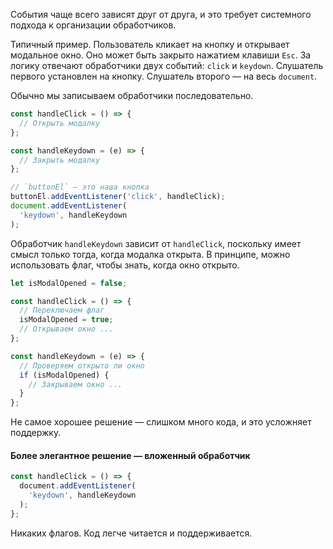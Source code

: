События чаще всего зависят друг от друга, и это требует системного подхода к организации обработчиков.

Типичный пример. Пользователь кликает на кнопку и открывает модальное окно. Оно может быть закрыто нажатием клавиши `Esc`. За логику отвечают обработчики двух событий: `click` и `keydown`. Слушатель первого установлен на кнопку. Слушатель второго — на весь `document`.

Обычно мы записываем обработчики последовательно.

```js
const handleClick = () => {
  // Открыть модалку
};

const handleKeydown = (e) => {
  // Закрыть модалку
};

// `buttonEl` — это наша кнопка
buttonEl.addEventListener('click', handleClick);
document.addEventListener(
  'keydown', handleKeydown
);
```

Обработчик `handleKeydown` зависит от `handleClick`, поскольку имеет смысл только тогда, когда модалка открыта. В принципе, можно использовать флаг, чтобы знать, когда окно открыто.

```js
let isModalOpened = false;

const handleClick = () => {
  // Переключаем флаг
  isModalOpened = true;
  // Открываем окно ...
};

const handleKeydown = (e) => {
  // Проверяем открыто ли окно
  if (isModalOpened) {
    // Закрываем окно ...
  }
};
```

Не самое хорошее решение — слишком много кода, и это усложняет поддержку.

#### Более элегантное решение — вложенный обработчик

```js
const handleClick = () => {
  document.addEventListener(
    'keydown', handleKeydown
  );
};
```

Никаких флагов. Код легче читается и поддерживается.
